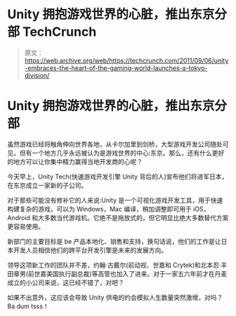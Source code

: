 # Unity 拥抱游戏世界的心脏，推出东京分部 TechCrunch

> 原文：<https://web.archive.org/web/https://techcrunch.com/2011/09/06/unity-embraces-the-heart-of-the-gaming-world-launches-a-tokyo-division/>

# Unity 拥抱游戏世界的心脏，推出东京分部

虽然游戏已经将触角伸向世界各地，从卡尔加里到剑桥，大型游戏开发公司随处可见，但有一个地方几乎永远被认为是游戏世界的中心:东京。那么，还有什么更好的地方可以让你集中精力赢得当地开发商的心呢？

今天早上，Unity Tech(快速游戏开发引擎 Unity 背后的人)宣布他们将进军日本，在东京成立一家新的子公司。

对于那些可能没有修补它的人来说:Unity 是一个可视化游戏开发工具，用于快速构建复杂的游戏，可以为 Windows，Mac 编译，稍加调整即可用于 iOS，Android 和大多数当代游戏机。它绝不是拖放式的，但它明显比绝大多数替代方案更容易使用。

新部门的主要目标是 be 产品本地化、销售和支持，换句话说，他们的工作是让日本开发人员相信他们的跨平台开发引擎是未来的发展方向。

领导这项新工作的团队并不差，约翰·古戴尔(前动视、世嘉和 Crytek)和北本忍·丰田章男(前世嘉美国执行副总裁)等高管也加入了进来。对于一家五六年前才在丹麦成立的小公司来说，这已经不错了，对吧？

如果不出意外，这应该会导致 Unity 供电的约会模拟人生数量突然激增，对吗？Ba dum tsss！